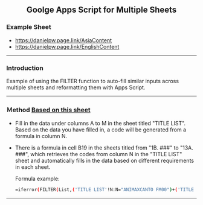 <h2 align="center">Goolge Apps Script for Multiple Sheets</h1>
</div>

### Example Sheet
- https://danielpw.page.link/AsiaContent
- https://danielpw.page.link/EnglishContent
---

### Introduction
Example of using the FILTER function to auto-fill similar inputs across multiple sheets and reformatting them with Apps Script.

---

### Ｍethod [Based on this sheet](https://danielpw.page.link/AsiaContent)
- Fill in the data under columns A to M in the sheet titled "TITLE LIST". Based on the data you have filled in, a code will be generated from a formula in column N.
- There is a formula in cell B19 in the sheets titled from "1B. ###" to "13A. ###", which retrieves the codes from column N in the "TITLE LIST" sheet and automatically fills in the data based on different requirements in each sheet.

  Formula example:
  ```bash
  =iferror(FILTER(List,('TITLE LIST'!N:N="ANIMAXCANTO FM00")+('TITLE LIST'!N:N="ANIMAXSOT ONLY00")))
  ```
---
